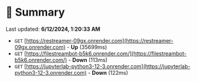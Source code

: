 # 📖 Summary
Last updated: **6/12/2024, 1:20:33 AM**

- `GET` [https://restreamer-09gx.onrender.com](https://restreamer-09gx.onrender.com) - **Up** (35699ms)
- `GET` [https://filestreambot-b5k6.onrender.com/](https://filestreambot-b5k6.onrender.com/) - **Down** (113ms)
- `GET` [https://jupyterlab-python3-12-3.onrender.com](https://jupyterlab-python3-12-3.onrender.com) - **Down** (122ms)
